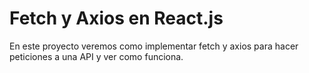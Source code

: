 # Fetch y Axios en React.js

En este proyecto veremos como implementar fetch y axios para hacer peticiones a una API y ver como funciona.
